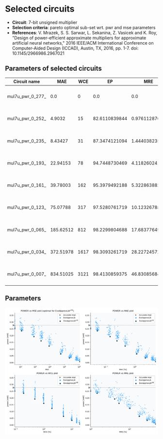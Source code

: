 
Selected circuits
===================
 - **Circuit**: 7-bit unsigned multiplier
 - **Selection criteria**: pareto optimal sub-set wrt. pwr and mse parameters
 - **References**: V. Mrazek, S. S. Sarwar, L. Sekanina, Z. Vasicek and K. Roy, "Design of power-efficient approximate multipliers for approximate artificial neural networks," 2016 IEEE/ACM International Conference on Computer-Aided Design (ICCAD), Austin, TX, 2016, pp. 1-7. doi: 10.1145/2966986.2967021


Parameters of selected circuits
----------------------------

| Circuit name | MAE | WCE | EP | MRE | Download |
| --- |  --- | --- | --- | --- | --- | 
| mul7u_pwr_0_277_ | 0.0 | 0 | 0.0 | 0.0 |  [Verilog generic](mul7u_pwr_0_277__gen.v) [Verilog PDK45](mul7u_pwr_0_277__pdk45.v)  [C](mul7u_pwr_0_277_.c) |
| mul7u_pwr_0_252_ | 4.9032 | 15 | 82.6110839844 | 0.9761128765 |  [Verilog generic](mul7u_pwr_0_252__gen.v) [Verilog PDK45](mul7u_pwr_0_252__pdk45.v)  [C](mul7u_pwr_0_252_.c) |
| mul7u_pwr_0_235_ | 8.43427 | 31 | 87.3474121094 | 1.444038235 |  [Verilog generic](mul7u_pwr_0_235__gen.v) [Verilog PDK45](mul7u_pwr_0_235__pdk45.v)  [C](mul7u_pwr_0_235_.c) |
| mul7u_pwr_0_193_ | 22.94153 | 78 | 94.7448730469 | 4.1182602414 |  [Verilog generic](mul7u_pwr_0_193__gen.v) [Verilog PDK45](mul7u_pwr_0_193__pdk45.v)  [C](mul7u_pwr_0_193_.c) |
| mul7u_pwr_0_161_ | 39.78003 | 162 | 95.3979492188 | 5.3228638822 |  [Verilog generic](mul7u_pwr_0_161__gen.v) [Verilog PDK45](mul7u_pwr_0_161__pdk45.v)  [C](mul7u_pwr_0_161_.c) |
| mul7u_pwr_0_123_ | 75.07788 | 317 | 97.5280761719 | 10.1232678879 |  [Verilog generic](mul7u_pwr_0_123__gen.v) [Verilog PDK45](mul7u_pwr_0_123__pdk45.v)  [C](mul7u_pwr_0_123_.c) |
| mul7u_pwr_0_065_ | 185.62512 | 812 | 98.2299804688 | 17.6837764993 |  [Verilog generic](mul7u_pwr_0_065__gen.v) [Verilog PDK45](mul7u_pwr_0_065__pdk45.v)  [C](mul7u_pwr_0_065_.c) |
| mul7u_pwr_0_034_ | 372.51978 | 1617 | 98.3093261719 | 28.2272457234 |  [Verilog generic](mul7u_pwr_0_034__gen.v) [Verilog PDK45](mul7u_pwr_0_034__pdk45.v)  [C](mul7u_pwr_0_034_.c) |
| mul7u_pwr_0_007_ | 834.51025 | 3121 | 98.4130859375 | 46.830856844 |  [Verilog generic](mul7u_pwr_0_007__gen.v) [Verilog PDK45](mul7u_pwr_0_007__pdk45.v)  [C](mul7u_pwr_0_007_.c) |
    
Parameters
--------------
![Parameters figure](fig.png)
             